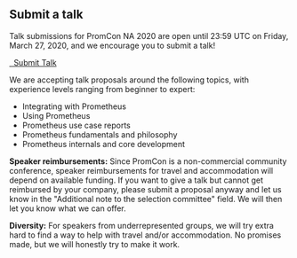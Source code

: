 ## Submit a talk

Talk submissions for PromCon NA 2020 are open until 23:59 UTC on Friday, March 27, 2020, and we encourage you to submit a talk!

<a class="btn btn-default btn-lg" href="https://docs.google.com/forms/d/e/1FAIpQLSeBWIpc5sl6W1z3xtmrCZGog58vaAX6YeHJrPMXO44_dwMnhA/viewform" target="_blank" role="button">
  <i class="fa fa-commenting"></i>&nbsp;&nbsp;Submit Talk
</a>

We are accepting talk proposals around the following topics, with experience
levels ranging from beginner to expert:

* Integrating with Prometheus
* Using Prometheus
* Prometheus use case reports
* Prometheus fundamentals and philosophy
* Prometheus internals and core development

**Speaker reimbursements:** Since PromCon is a non-commercial community conference, speaker reimbursements for travel and accommodation will depend on available funding. If you want to give a talk but cannot get reimbursed by your company, please submit a proposal anyway and let us know in the "Additional note to the selection committee" field. We will then let you know what we can offer.

**Diversity:** For speakers from underrepresented groups, we will try extra hard to find a way to help with travel and/or accommodation. No promises made, but we will honestly try to make it work.
